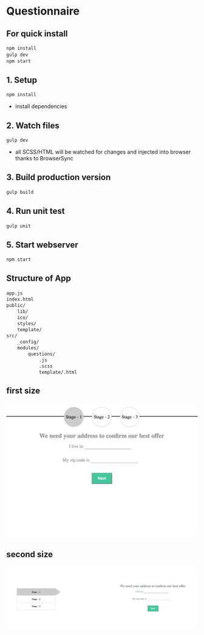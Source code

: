 # Questionnaire

## For quick install
```bash
npm install
gulp dev
npm start
```

## 1. Setup
```bash
npm install
```
- install dependencies

## 2. Watch files
```bash
gulp dev
```
- all SCSS/HTML will be watched for changes and injected into browser thanks to BrowserSync

## 3. Build production version
```bash
gulp build
```

## 4. Run unit test
```bash
gulp unit
```

## 5. Start webserver
```bash
npm start
```

## Structure of App
```
app.js
index.html
public/
    lib/
    ico/
    styles/
    template/
src/
    _config/
    modules/
        questions/
            .js
            .scss
            template/.html
```

## first size
![GitHub Logo](public/ico/1.png)

## second size
![GitHub Logo](public/ico/2.png)